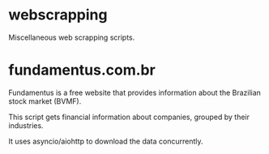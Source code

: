 # webscrapping
Miscellaneous web scrapping scripts.

# fundamentus.com.br

Fundamentus is a free website that provides information about the Brazilian stock market (BVMF).

This script gets financial information about companies, grouped by their industries.

It uses asyncio/aiohttp to download the data concurrently.
